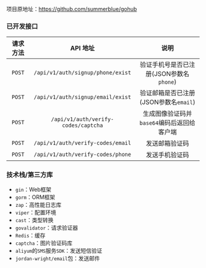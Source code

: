 项目原地址：https://github.com/summerblue/gohub

### 已开发接口

| 请求方法 |              API 地址               |              说明             |
| :------: |:---------------------------------:|:---------------------------:|
|   `POST`   | `/api/v1/auth/signup/phone/exist` |  验证手机号是否已注册(JSON参数名`phone`) |
|   `POST`   |  `/api/v1/auth/signup/email/exist`  |  验证邮箱是否已注册(JSON参数名`email`)  |
|   `POST`   | `/api/v1/auth/verify-codes/captcha` | 生成图像验证码并`base64`编码后返回给客户端 |
| `POST` | `/api/v1/auth/verify-codes/email` | 发送邮箱验证码 |
| `POST` | `/api/v1/auth/verify-codes/phone` | 发送手机验证码 |




### 技术栈/第三方库

- `gin`：Web框架
- `gorm`：ORM框架
- `zap`：高性能日志库
- `viper`：配置环境
- `cast`：类型转换
- `govalidator`：请求验证器
- `Redis`：缓存
- `captcha`：图片验证码库
- `aliyum`的`SMS`服务`SDK`：发送短信验证
- `jordan-wright/email`包：发送邮件